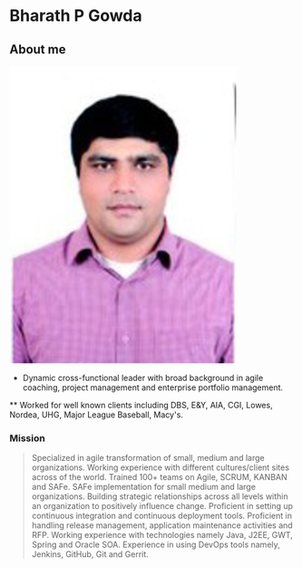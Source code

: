 # Bharath P Gowda

## About me

![BharathPhoto](foto.png)

* Dynamic cross-functional leader with broad background in agile coaching, project
management and enterprise portfolio management.

** Worked for well known clients including DBS, E&Y, AIA, CGI, Lowes, Nordea,
UHG, Major League Baseball, Macy's.

### Mission

> Specialized in agile transformation of small, medium and large organizations.
Working experience with different cultures/client sites across of the world.
Trained 100+ teams on Agile, SCRUM, KANBAN and SAFe.
SAFe implementation for small medium and large organizations.
Building strategic relationships across all levels within an organization to positively
influence change.
Proficient in setting up continuous integration and continuous deployment tools.
Proficient in handling release management, application maintenance activities and RFP.
Working experience with technologies namely Java, J2EE, GWT, Spring and Oracle
SOA.
Experience in using DevOps tools namely, Jenkins, GitHub, Git and Gerrit.
